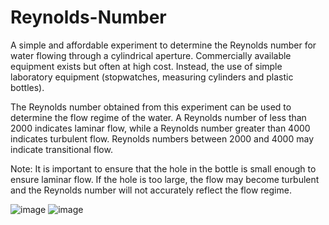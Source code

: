 # Reynolds-Number

A simple and affordable experiment to determine the Reynolds number for water flowing through a cylindrical aperture. Commercially available equipment exists but often at high cost. Instead, the use of simple laboratory equipment (stopwatches, measuring cylinders and plastic bottles).

The Reynolds number obtained from this experiment can be used to determine the flow regime of the water. A Reynolds number of less than 2000 indicates laminar flow, while a Reynolds number greater than 4000 indicates turbulent flow. Reynolds numbers between 2000 and 4000 may indicate transitional flow.

Note: It is important to ensure that the hole in the bottle is small enough to ensure laminar flow. If the hole is too large, the flow may become turbulent and the Reynolds number will not accurately reflect the flow regime.

![image](https://user-images.githubusercontent.com/102457011/232180685-07cf0625-2ca7-4090-b406-2827f2689b44.png)
![image](https://user-images.githubusercontent.com/102457011/232180706-275ef1f0-481c-4d75-b789-613a6636f65b.png)
